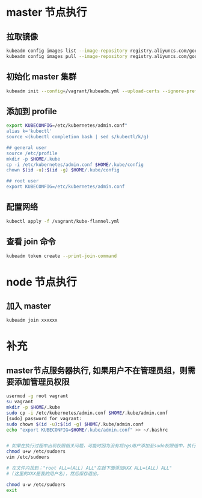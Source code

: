 # master 节点执行

## 拉取镜像

```sh
kubeadm config images list --image-repository registry.aliyuncs.com/google_containers
kubeadm config images pull --image-repository registry.aliyuncs.com/google_containers
```

## 初始化 master 集群

```sh
kubeadm init --config=/vagrant/kubeadm.yml --upload-certs --ignore-preflight-errors=ImagePull
```

## 添加到 profile

```sh
export KUBECONFIG=/etc/kubernetes/admin.conf"
alias k='kubectl' 
source <(kubectl completion bash | sed s/kubectl/k/g)

## general user
source /etc/profile
mkdir -p $HOME/.kube
cp -i /etc/kubernetes/admin.conf $HOME/.kube/config
chown $(id -u):$(id -g) $HOME/.kube/config

## root user
export KUBECONFIG=/etc/kubernetes/admin.conf
```

## 配置网络

```sh
kubectl apply -f /vagrant/kube-flannel.yml
```

## 查看 join 命令

```sh
kubeadm token create --print-join-command
```

# node 节点执行

## 加入 master

```sh
kubeadm join xxxxxx
```


# 补充

## master节点服务器执行, 如果用户不在管理员组，则需要添加管理员权限

```sh
usermod -g root vagrant
su vagrant
mkdir -p $HOME/.kube
sudo cp -i /etc/kubernetes/admin.conf $HOME/.kube/admin.conf
[sudo] password for vagrant: 
sudo chown $(id -u):$(id -g) $HOME/.kube/admin.conf
echo "export KUBECONFIG=$HOME/.kube/admin.conf" >> ~/.bashrc


# 如果在执行过程中出现权限相关问题，可能时因为没有将zgs用户添加至sudo权限组中，执行下面命令。执行时需要切换至root用户下。
chmod u+w /etc/sudoers
vim /etc/sudoers

# 在文件内找到："root ALL=(ALL) ALL"在起下面添加XXX ALL=(ALL) ALL"
# (这里的XXX是我的用户名)，然后保存退出。

chmod u-w /etc/sudoers
exit
```
